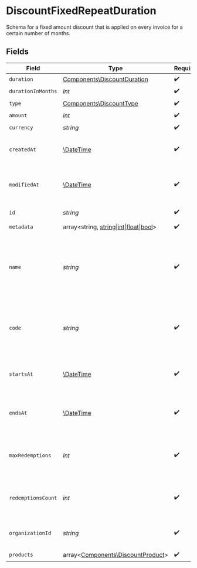 # DiscountFixedRepeatDuration

Schema for a fixed amount discount that is applied on every invoice
for a certain number of months.


## Fields

| Field                                                                                                  | Type                                                                                                   | Required                                                                                               | Description                                                                                            | Example                                                                                                |
| ------------------------------------------------------------------------------------------------------ | ------------------------------------------------------------------------------------------------------ | ------------------------------------------------------------------------------------------------------ | ------------------------------------------------------------------------------------------------------ | ------------------------------------------------------------------------------------------------------ |
| `duration`                                                                                             | [Components\DiscountDuration](../../Models/Components/DiscountDuration.md)                             | :heavy_check_mark:                                                                                     | N/A                                                                                                    |                                                                                                        |
| `durationInMonths`                                                                                     | *int*                                                                                                  | :heavy_check_mark:                                                                                     | N/A                                                                                                    |                                                                                                        |
| `type`                                                                                                 | [Components\DiscountType](../../Models/Components/DiscountType.md)                                     | :heavy_check_mark:                                                                                     | N/A                                                                                                    |                                                                                                        |
| `amount`                                                                                               | *int*                                                                                                  | :heavy_check_mark:                                                                                     | N/A                                                                                                    | 1000                                                                                                   |
| `currency`                                                                                             | *string*                                                                                               | :heavy_check_mark:                                                                                     | N/A                                                                                                    | usd                                                                                                    |
| `createdAt`                                                                                            | [\DateTime](https://www.php.net/manual/en/class.datetime.php)                                          | :heavy_check_mark:                                                                                     | Creation timestamp of the object.                                                                      |                                                                                                        |
| `modifiedAt`                                                                                           | [\DateTime](https://www.php.net/manual/en/class.datetime.php)                                          | :heavy_check_mark:                                                                                     | Last modification timestamp of the object.                                                             |                                                                                                        |
| `id`                                                                                                   | *string*                                                                                               | :heavy_check_mark:                                                                                     | The ID of the object.                                                                                  |                                                                                                        |
| `metadata`                                                                                             | array<string, [string\|int\|float\|bool](../../Models/Components/DiscountFixedRepeatDurationMetadata.md)> | :heavy_check_mark:                                                                                     | N/A                                                                                                    |                                                                                                        |
| `name`                                                                                                 | *string*                                                                                               | :heavy_check_mark:                                                                                     | Name of the discount. Will be displayed to the customer when the discount is applied.                  |                                                                                                        |
| `code`                                                                                                 | *string*                                                                                               | :heavy_check_mark:                                                                                     | Code customers can use to apply the discount during checkout.                                          |                                                                                                        |
| `startsAt`                                                                                             | [\DateTime](https://www.php.net/manual/en/class.datetime.php)                                          | :heavy_check_mark:                                                                                     | Timestamp after which the discount is redeemable.                                                      |                                                                                                        |
| `endsAt`                                                                                               | [\DateTime](https://www.php.net/manual/en/class.datetime.php)                                          | :heavy_check_mark:                                                                                     | Timestamp after which the discount is no longer redeemable.                                            |                                                                                                        |
| `maxRedemptions`                                                                                       | *int*                                                                                                  | :heavy_check_mark:                                                                                     | Maximum number of times the discount can be redeemed.                                                  |                                                                                                        |
| `redemptionsCount`                                                                                     | *int*                                                                                                  | :heavy_check_mark:                                                                                     | Number of times the discount has been redeemed.                                                        |                                                                                                        |
| `organizationId`                                                                                       | *string*                                                                                               | :heavy_check_mark:                                                                                     | The organization ID.                                                                                   | 1dbfc517-0bbf-4301-9ba8-555ca42b9737                                                                   |
| `products`                                                                                             | array<[Components\DiscountProduct](../../Models/Components/DiscountProduct.md)>                        | :heavy_check_mark:                                                                                     | N/A                                                                                                    |                                                                                                        |